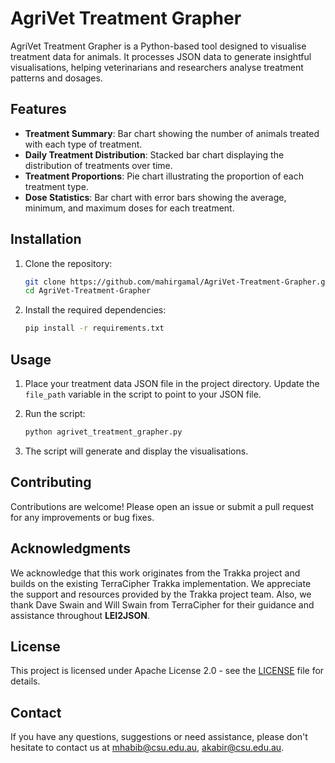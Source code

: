 # AgriVet Treatment Grapher

AgriVet Treatment Grapher is a Python-based tool designed to visualise treatment data for animals. It processes JSON data to generate insightful visualisations, helping veterinarians and researchers analyse treatment patterns and dosages.

## Features

- **Treatment Summary**: Bar chart showing the number of animals treated with each type of treatment.
- **Daily Treatment Distribution**: Stacked bar chart displaying the distribution of treatments over time.
- **Treatment Proportions**: Pie chart illustrating the proportion of each treatment type.
- **Dose Statistics**: Bar chart with error bars showing the average, minimum, and maximum doses for each treatment.

## Installation

1. Clone the repository:
    ```bash
    git clone https://github.com/mahirgamal/AgriVet-Treatment-Grapher.git
    cd AgriVet-Treatment-Grapher
    ```

2. Install the required dependencies:
    ```bash
    pip install -r requirements.txt
    ```

## Usage

1. Place your treatment data JSON file in the project directory. Update the `file_path` variable in the script to point to your JSON file.

2. Run the script:
    ```bash
    python agrivet_treatment_grapher.py
    ```

3. The script will generate and display the visualisations.

## Contributing
Contributions are welcome! Please open an issue or submit a pull request for any improvements or bug fixes.

## Acknowledgments
We acknowledge that this work originates from the Trakka project and builds on the existing TerraCipher Trakka implementation. We appreciate the support and resources provided by the Trakka project team. Also, we thank Dave Swain and Will Swain from TerraCipher for their guidance and assistance throughout **LEI2JSON**.


## License
This project is licensed under Apache License 2.0 - see the [LICENSE][lic] file for details.

## Contact
If you have any questions, suggestions or need assistance, please don't hesitate to contact us at mhabib@csu.edu.au, akabir@csu.edu.au.

[//]: #
  [lic]: <https://github.com/mahirgamal/AgriVet-Treatment-Grapher/blob/main/LICENSE>
